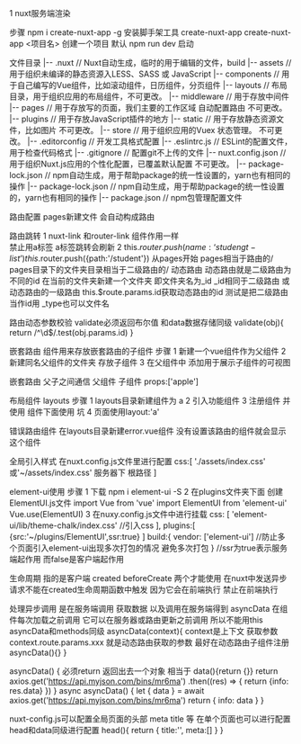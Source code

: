 1 nuxt服务端渲染

步骤
npm i create-nuxt-app -g  安装脚手架工具 create-nuxt-app
create-nuxt-app <项目名>   创建一个项目
默认 npm run dev 启动

文件目录
|-- .nuxt                            // Nuxt自动生成，临时的用于编辑的文件，build
|-- assets                           // 用于组织未编译的静态资源入LESS、SASS 或 JavaScript
|-- components                       // 用于自己编写的Vue组件，比如滚动组件，日历组件，分页组件
|-- layouts                          // 布局目录，用于组织应用的布局组件，不可更改。
|-- middleware                       // 用于存放中间件
|-- pages                          // 用于存放写的页面，我们主要的工作区域  自动配置路由   不可更改。
|-- plugins                          // 用于存放JavaScript插件的地方
|-- static                           // 用于存放静态资源文件，比如图片    不可更改。
|-- store                            // 用于组织应用的Vuex 状态管理。  不可更改。
|-- .editorconfig                    // 开发工具格式配置
|-- .eslintrc.js                     // ESLint的配置文件，用于检查代码格式
|-- .gitignore                       // 配置git不上传的文件
|-- nuxt.config.json                 // 用于组织Nuxt.js应用的个性化配置，已覆盖默认配置  不可更改。
|-- package-lock.json                // npm自动生成，用于帮助package的统一性设置的，yarn也有相同的操作
|-- package-lock.json                // npm自动生成，用于帮助package的统一性设置的，yarn也有相同的操作
|-- package.json                     // npm包管理配置文件


路由配置
pages新建文件 会自动构成路由

路由跳转
1 nuxt-link 和router-link 组件作用一样  
<nuxt-link to="/student"></nuxt-link>
禁止用a标签 a标签跳转会刷新
2 this.$router.push({name:‘studengt-list’})
    this.$router.push({path:'/student'})
从pages开始  pages相当于路由的/  pages目录下的文件夹目录相当于二级路由的/
动态路由
动态路由就是二级路由为不同的id 
<nuxt-link :to="'/student/'+id"></nuxt-link>
在当前的文件夹新建一个文件夹 即文件夹名为_id   _id相同于二级路由 或动态路由的一级路由
this.$route.params.id获取动态路由的id
测试是把二级路由当作id用
_type也可以文件名

路由动态参数校验 validate必须返回布尔值 和data数据存储同级
validate(obj){
  return /^\d$/.test(obj.params.id)
}

嵌套路由
<nuxt-child  keep-alive shult="蔬菜"/>组件用来存放嵌套路由的子组件
步骤 
1 新建一个vue组件作为父组件
2 新建同名父组件的文件夹 存放子组件
3 在父组件中 添加用于展示子组件的可视图

嵌套路由 父子之间通信
父组件
<nuxt-child  keep-alive apple="苹果"/>
子组件
props:['apple']

布局组件
layouts 
步骤
1 layouts目录新建组件为 a 
2 引入功能组件
3 注册组件 并使用 组件下面使用<nuxt/> 坑
4 页面使用layout:'a'

错误路由组件 
在layouts目录新建error.vue组件  没有设置该路由的组件就会显示这个组件

全局引入样式
在nuxt.config.js文件里进行配置
css:[
  './assets/index.css'
  或'~/assets/index.css'  服务器下 根路径
]


element-ui使用
步骤
1 下载 npm i element-ui -S
2 在plugins文件夹下面 创建ElementUI.js文件
import Vue from 'vue'
import ElementUI from 'element-ui'
Vue.use(ElementUI)
3 在nuxy.config.js文件中进行挂载
css: [
        'element-ui/lib/theme-chalk/index.css'     //引入css
    ],
 plugins:[
   {src:'~/plugins/ElementUI',ssr:true}
 ]
 build:{
    vendor: ['element-ui']  //防止多个页面引入element-ui出现多次打包的情况 避免多次打包
 }
//ssr为true表示服务端起作用 而false是客户端起作用

生命周期 指的是客户端
created
beforeCreate 两个才能使用
在nuxt中发送异步请求不能在created生命周期函数中触发 因为它会在前端执行  禁止在前端执行

处理异步调用 是在服务端调用 获取数据 以及调用在服务端得到
asyncData 在组件每次加载之前调用 它可以在服务器或路由更新之前调用 所以不能用this
asyncData和methods同级 
 asyncData(context){
context是上下文 
获取参数  context.route.params.xxx   就是动态路由获取的参数 最好在动态路由子组件注册asyncData(){}
}

asyncData() {
  必须return 返回出去一个对象 相当于  data(){return {}}
    return axios.get('https://api.myjson.com/bins/mr6ma')
                .then((res) => {
                   return {info: res.data}
                })
  }
  async asyncData() {
    let { data } = await axios.get('https://api.myjson.com/bins/mr6ma')
    return { info: data }
  }


nuxt-config.js可以配置全局页面的头部 meta  title 等 
在单个页面也可以进行配置 head和data同级进行配置
head(){
  return {
    title:'',
    meta:[]
  }
}
